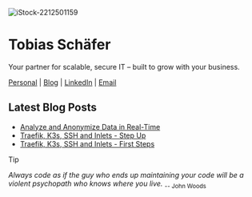 ![iStock-2212501159](https://github.com/user-attachments/assets/96ec0879-792a-45c9-924a-4ee3f947cf85)
# Tobias Schäfer

Your partner for scalable, secure IT – built to grow with your business.

[Personal](https://tschaefer.org/) | [Blog](https://blog.tschaefer.org/) | [LinkedIn](https://linkedin.com/in/tschaefer-org) | [Email](mailto:me@tschaefer.org)

## Latest Blog Posts
<!-- BLOGPOSTS:START -->
- [Analyze and Anonymize Data in Real-Time](https://blog.tschaefer.org/posts/2025/05/13/analyze-and-anonymize-data-in-real-time/)
- [Traefik, K3s, SSH and Inlets - Step Up](https://blog.tschaefer.org/posts/2025/05/07/traefik-k3s-ssh-and-inlets-step-up/)
- [Traefik, K3s, SSH and Inlets - First Steps](https://blog.tschaefer.org/posts/2025/04/04/traefik-k3s-ssh-and-inlets-first-steps/)
<!-- BLOGPOSTS:END -->

> [!TIP]
> *Always code as if the guy who ends up maintaining your code will be a violent psychopath who knows where you live.* <sub>-- John Woods</sub>
